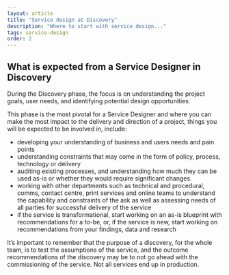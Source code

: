 ```yaml
---
layout: article
title: "Service design at Discovery"
description: "Where to start with service design..."
tags: service-design
order: 2
---
```


## What is expected from a Service Designer in Discovery

During the Discovery phase, the focus is on understanding the project goals, user needs, and identifying potential design opportunities.

This phase is the most pivotal for a Service Designer and where you can make the most impact to the delivery and direction of a project, things you will be expected to be involved in, include:

- developing your understanding of business and users needs and pain points
- understanding constraints that may come in the form of policy, process, technology or delivery 
- auditing existing processes, and understanding how much they can be used as-is or whether they would require significant changes.
- working with other departments such as technical and procedural, comms, contact centre, print services and online teams to understand the capability and constraints of the ask as well as assessing needs of all parties for successful delivery of the service
- if the service is transformational, start working on an as-is blueprint with recommendations for a to-be, or, if the service is new, start working on recommendations from your findings, data and research 

It’s important to remember that the purpose of a discovery, for the whole team, is to test the assumptions of the service, and the outcome recommendations of the discovery may be to not go ahead with the commissioning of the service. Not all services end up in production. 